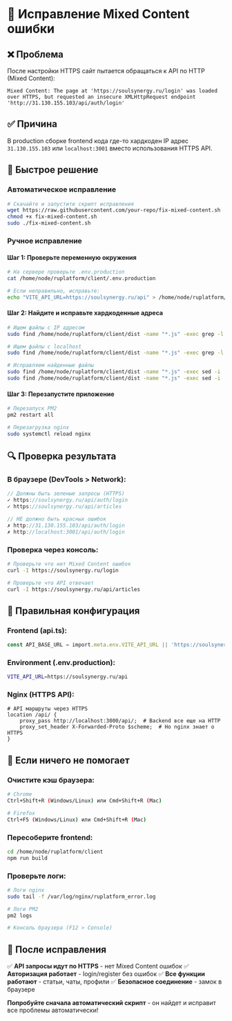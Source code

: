 # 🔧 Исправление Mixed Content ошибки

## ❌ Проблема
После настройки HTTPS сайт пытается обращаться к API по HTTP (Mixed Content):
```
Mixed Content: The page at 'https://soulsynergy.ru/login' was loaded over HTTPS, but requested an insecure XMLHttpRequest endpoint 'http://31.130.155.103/api/auth/login'
```

## ✅ Причина
В production сборке frontend кода где-то хардкоден IP адрес `31.130.155.103` или `localhost:3001` вместо использования HTTPS API.

## 🚀 Быстрое решение

### Автоматическое исправление
```bash
# Скачайте и запустите скрипт исправления
wget https://raw.githubusercontent.com/your-repo/fix-mixed-content.sh
chmod +x fix-mixed-content.sh
sudo ./fix-mixed-content.sh
```

### Ручное исправление

#### Шаг 1: Проверьте переменную окружения
```bash
# На сервере проверьте .env.production
cat /home/node/ruplatform/client/.env.production

# Если неправильно, исправьте:
echo "VITE_API_URL=https://soulsynergy.ru/api" > /home/node/ruplatform/client/.env.production
```

#### Шаг 2: Найдите и исправьте хардкоденные адреса
```bash
# Ищем файлы с IP адресом
sudo find /home/node/ruplatform/client/dist -name "*.js" -exec grep -l "31.130.155.103" {} \;

# Ищем файлы с localhost
sudo find /home/node/ruplatform/client/dist -name "*.js" -exec grep -l "localhost:3001" {} \;

# Исправляем найденные файлы
sudo find /home/node/ruplatform/client/dist -name "*.js" -exec sed -i 's|31\.130\.155\.103/api|/api|g' {} \;
sudo find /home/node/ruplatform/client/dist -name "*.js" -exec sed -i 's|localhost:3001|/api|g' {} \;
```

#### Шаг 3: Перезапустите приложение
```bash
# Перезапуск PM2
pm2 restart all

# Перезагрузка nginx
sudo systemctl reload nginx
```

## 🔍 Проверка результата

### В браузере (DevTools > Network):
```javascript
// Должны быть зеленые запросы (HTTPS)
✓ https://soulsynergy.ru/api/auth/login
✓ https://soulsynergy.ru/api/articles

// НЕ должно быть красных ошибок
✗ http://31.130.155.103/api/auth/login
✗ http://localhost:3001/api/auth/login
```

### Проверка через консоль:
```bash
# Проверьте что нет Mixed Content ошибок
curl -I https://soulsynergy.ru/login

# Проверьте что API отвечает
curl -I https://soulsynergy.ru/api/articles
```

## 🎯 Правильная конфигурация

### Frontend (api.ts):
```typescript
const API_BASE_URL = import.meta.env.VITE_API_URL || 'https://soulsynergy.ru/api';
```

### Environment (.env.production):
```bash
VITE_API_URL=https://soulsynergy.ru/api
```

### Nginx (HTTPS API):
```nginx
# API маршруты через HTTPS
location /api/ {
    proxy_pass http://localhost:3000/api/;  # Backend все еще на HTTP
    proxy_set_header X-Forwarded-Proto $scheme;  # Но nginx знает о HTTPS
}
```

## 🔧 Если ничего не помогает

### Очистите кэш браузера:
```bash
# Chrome
Ctrl+Shift+R (Windows/Linux) или Cmd+Shift+R (Mac)

# Firefox
Ctrl+F5 (Windows/Linux) или Cmd+Shift+R (Mac)
```

### Пересоберите frontend:
```bash
cd /home/node/ruplatform/client
npm run build
```

### Проверьте логи:
```bash
# Логи nginx
sudo tail -f /var/log/nginx/ruplatform_error.log

# Логи PM2
pm2 logs

# Консоль браузера (F12 > Console)
```

## 🎉 После исправления

✅ **API запросы идут по HTTPS** - нет Mixed Content ошибок
✅ **Авторизация работает** - login/register без ошибок
✅ **Все функции работают** - статьи, чаты, профили
✅ **Безопасное соединение** - замок в браузере

**Попробуйте сначала автоматический скрипт** - он найдет и исправит все проблемы автоматически!
